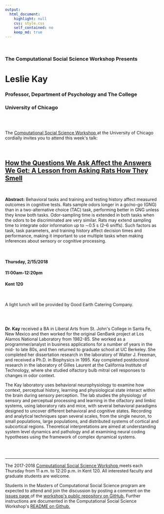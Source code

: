 ```yaml
---
output:
  html_document:
    highlight: null
    css: style.css
    self_contained: no
    keep_md: true
---
```






<br>

<h3 class=pfblock-header> The Computational Social Science Workshop Presents </h3>

<h1 class=pfblock-header3> Leslie Kay </h1>
<h3 class=pfblock-header3> Professor, Department of Psychology and The College </h3>
<h3 class=pfblock-header3> University of Chicago </h3>

<br><br>



<p class=pfblock-header3>The <a href="https://macss.uchicago.edu/content/computation-workshop"> Computational Social Science Workshop </a> at the University of Chicago cordially invites you to attend this week's talk:</p>

<br>

<div class=pfblock-header3>
<h2 class=pfblock-header>
  <a href="https://github.com/uchicago-computation-workshop/leslie_kay/blob/master/2018__kay__multiple_strategies_during_odor_processing.pdf" >How the Questions We Ask Affect the Answers We Get: A Lesson from Asking Rats How They Smell</a>
</h2>

<br>
</div>

<p class=footertext2>

**Abstract:** Behavioral tasks and training and testing history affect measured outcomes in cognitive tests. Rats sample odors longer in a go/no-go (GNG) than in a two-alternative choice (TAC) task, performing better in GNG unless they know both tasks. Odor-sampling time is extended in both tasks when the odors to be discriminated are very similar. Rats may extend sampling time to integrate odor information up to ∼0.5 s (2–6 sniffs). Such factors as task, task parameters, and training history affect decision times and performance, making it important to use multiple tasks when making inferences about sensory or cognitive processing.
</p>

<br>

<h4 class=pfblock-header3> Thursday, 2/15/2018 </h4>
<h4 class=pfblock-header3> 11:00am-12:20pm </h4>
<h4 class=pfblock-header3> Kent 120 </h4>

<br>

<p class=pfblock-header3>A light lunch will be provided by Good Earth Catering Company.</p>

<br><br>

<p class=footertext2>

**Dr. Kay** received a BA in Liberal Arts from St. John's College in Santa Fe, New Mexico and then worked for the original GenBank project at Los Alamos National Laboratory from 1982-85. She worked as a programmer/analyst in business applications for a number of years in the mid- to late 80s, and then returned to graduate school at UC Berkeley. She completed her dissertation research in the laboratory of Walter J. Freeman, and received a Ph.D. in Biophysics in 1995. Kay completed postdoctoral research in the laboratory of Gilles Laurent at the California Institute of Technology, where she studied olfactory bulb mitral cell responses to changes in odor context.

The Kay laboratory uses behavioral neurophysiology to examine how context, perceptual history, learning and physiological state interact within the brain during sensory perception. The lab studies the physiology of sensory and perceptual processing and learning in the olfactory and limbic systems, using laboratory rats and mice, with several behavioral paradigms designed to uncover different behavioral and cognitive states. Recording and analytical techniques span several scales, from the single neuron, to small populations, large populations, and distributed systems of cortical and subcortical regions. Theoretical interpretations are aimed at understanding system level dynamics and pathology and at examining neural coding hypotheses using the framework of complex dynamical systems.
</p>




<br><br>

---

<p class=footertext> The 2017-2018 <a href="https://macss.uchicago.edu/content/computation-workshop"> Computational Social Science Workshop </a> meets each Thursday from 11 a.m. to 12:20 p.m. in Kent 120. All interested faculty and graduate students are welcome.</p>

<p class=footertext>Students in the Masters of Computational Social Science program are expected to attend and join the discussion by posting a comment on the <a href="https://github.com/uchicago-computation-workshop/leslie_kay/issues"> issues page </a> of the <a href="https://github.com/uchicago-computation-workshop/leslie_kay"> workshop's public repository on GitHub.</a> Further instructions are documented in the Computational Social Science Workshop's <a href="https://github.com/uchicago-computation-workshop/README"> README on Github.</a></p>

